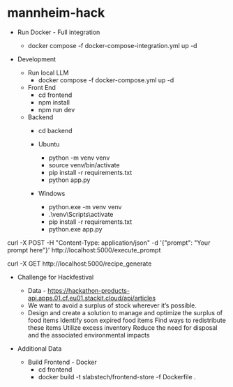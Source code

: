 # mannheim-hack


- Run Docker - Full integration
    - docker compose -f docker-compose-integration.yml up -d

- Development
    - Run local LLM
        - docker compose -f docker-compose.yml up -d
    - Front End
        - cd frontend
        - npm install
        - npm run dev
    - Backend
        - cd backend
        - Ubuntu 
            - python -m venv venv
            - source venv/bin/activate
            - pip install -r requirements.txt
            - python app.py

        - Windows
            - python.exe -m venv venv
            - .\venv\Scripts\activate
            - pip install -r requirements.txt
            - python.exe app.py




curl -X POST -H "Content-Type: application/json" -d '{"prompt": "Your prompt here"}' http://localhost:5000/execute_prompt


curl -X GET http://localhost:5000/recipe_generate


- Challenge for Hackfestival
    - Data - https://hackathon-products-api.apps.01.cf.eu01.stackit.cloud/api/articles
    - We want to avoid a surplus of stock wherever it’s possible.
    - Design and create a solution to manage and optimize the surplus of food items
Identify soon expired food items
Find ways to redistribute these items
Utilize excess inventory
Reduce the need for disposal and the associated environmental impacts

- Additional Data
    
    - Build Frontend - Docker
        - cd frontend 
        - docker build -t slabstech/frontend-store -f Dockerfile .

